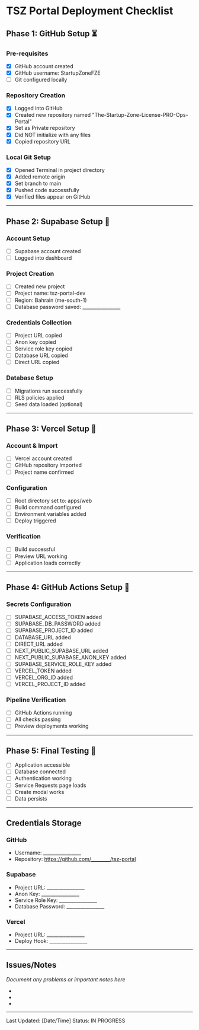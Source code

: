 # TSZ Portal Deployment Checklist

## Phase 1: GitHub Setup ⏳

### Pre-requisites
- [x] GitHub account created
- [x] GitHub username: StartupZoneFZE
- [ ] Git configured locally

### Repository Creation
- [x] Logged into GitHub
- [x] Created new repository named "The-Startup-Zone-License-PRO-Ops-Portal"
- [x] Set as Private repository
- [x] Did NOT initialize with any files
- [x] Copied repository URL

### Local Git Setup
- [x] Opened Terminal in project directory
- [x] Added remote origin
- [x] Set branch to main
- [x] Pushed code successfully
- [x] Verified files appear on GitHub

---

## Phase 2: Supabase Setup 🔄

### Account Setup
- [ ] Supabase account created
- [ ] Logged into dashboard

### Project Creation
- [ ] Created new project
- [ ] Project name: tsz-portal-dev
- [ ] Region: Bahrain (me-south-1)
- [ ] Database password saved: ________________

### Credentials Collection
- [ ] Project URL copied
- [ ] Anon key copied
- [ ] Service role key copied
- [ ] Database URL copied
- [ ] Direct URL copied

### Database Setup
- [ ] Migrations run successfully
- [ ] RLS policies applied
- [ ] Seed data loaded (optional)

---

## Phase 3: Vercel Setup 🔄

### Account & Import
- [ ] Vercel account created
- [ ] GitHub repository imported
- [ ] Project name confirmed

### Configuration
- [ ] Root directory set to: apps/web
- [ ] Build command configured
- [ ] Environment variables added
- [ ] Deploy triggered

### Verification
- [ ] Build successful
- [ ] Preview URL working
- [ ] Application loads correctly

---

## Phase 4: GitHub Actions Setup 🔄

### Secrets Configuration
- [ ] SUPABASE_ACCESS_TOKEN added
- [ ] SUPABASE_DB_PASSWORD added
- [ ] SUPABASE_PROJECT_ID added
- [ ] DATABASE_URL added
- [ ] DIRECT_URL added
- [ ] NEXT_PUBLIC_SUPABASE_URL added
- [ ] NEXT_PUBLIC_SUPABASE_ANON_KEY added
- [ ] SUPABASE_SERVICE_ROLE_KEY added
- [ ] VERCEL_TOKEN added
- [ ] VERCEL_ORG_ID added
- [ ] VERCEL_PROJECT_ID added

### Pipeline Verification
- [ ] GitHub Actions running
- [ ] All checks passing
- [ ] Preview deployments working

---

## Phase 5: Final Testing 🔄

- [ ] Application accessible
- [ ] Database connected
- [ ] Authentication working
- [ ] Service Requests page loads
- [ ] Create modal works
- [ ] Data persists

---

## Credentials Storage

### GitHub
- Username: ________________
- Repository: https://github.com/________/tsz-portal

### Supabase
- Project URL: ________________
- Anon Key: ________________
- Service Role Key: ________________
- Database Password: ________________

### Vercel
- Project URL: ________________
- Deploy Hook: ________________

---

## Issues/Notes
_Document any problems or important notes here_

- 
- 
- 

---

Last Updated: [Date/Time]
Status: IN PROGRESS